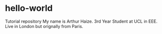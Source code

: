# hello-world
Tutorial repository
My name is Arthur Haize. 
3rd Year Student at UCL in EEE.
Live in London but orignally from Paris.
